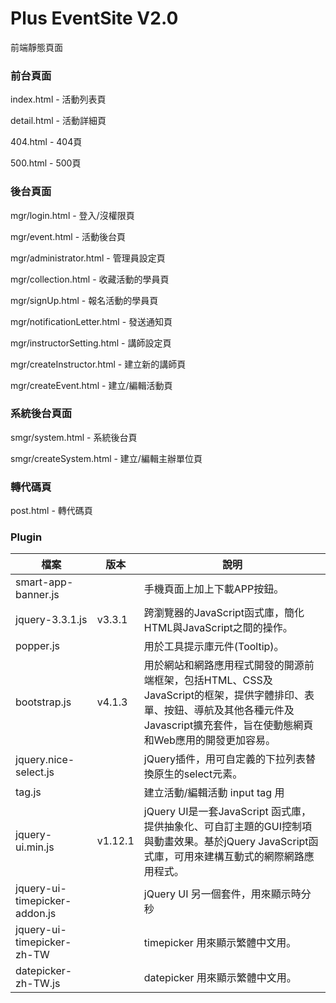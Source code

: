 # Plus EventSite V2.0

前端靜態頁面

### 前台頁面

index.html - 活動列表頁

detail.html - 活動詳細頁

404.html - 404頁

500.html - 500頁

### 後台頁面

mgr/login.html - 登入/沒權限頁

mgr/event.html - 活動後台頁

mgr/administrator.html - 管理員設定頁

mgr/collection.html - 收藏活動的學員頁

mgr/signUp.html - 報名活動的學員頁

mgr/notificationLetter.html - 發送通知頁

mgr/instructorSetting.html - 講師設定頁

mgr/createInstructor.html - 建立新的講師頁

mgr/createEvent.html - 建立/編輯活動頁

### 系統後台頁面

smgr/system.html - 系統後台頁

smgr/createSystem.html - 建立/編輯主辦單位頁

### 轉代碼頁

post.html - 轉代碼頁

### Plugin

| 檔案 | 版本 | 說明 |
| - | - | - |
| smart-app-banner.js | | 手機頁面上加上下載APP按鈕。 |
| jquery-3.3.1.js | v3.3.1 | 跨瀏覽器的JavaScript函式庫，簡化HTML與JavaScript之間的操作。 |
| popper.js | | 用於工具提示庫元件(Tooltip)。 |
| bootstrap.js | v4.1.3 |用於網站和網路應用程式開發的開源前端框架，包括HTML、CSS及JavaScript的框架，提供字體排印、表單、按鈕、導航及其他各種元件及Javascript擴充套件，旨在使動態網頁和Web應用的開發更加容易。 |
| jquery.nice-select.js | | jQuery插件，用可自定義的下拉列表替換原生的select元素。 |
| tag.js | | 建立活動/編輯活動 input tag 用 |
| jquery-ui.min.js | v1.12.1 | jQuery UI是一套JavaScript 函式庫，提供抽象化、可自訂主題的GUI控制項與動畫效果。基於jQuery JavaScript函式庫，可用來建構互動式的網際網路應用程式。 |
| jquery-ui-timepicker-addon.js | | jQuery UI 另一個套件，用來顯示時分秒 |
| jquery-ui-timepicker-zh-TW | | timepicker 用來顯示繁體中文用。 |
| datepicker-zh-TW.js | | datepicker 用來顯示繁體中文用。 |